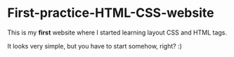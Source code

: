 # First-practice-HTML-CSS-website

This is my <strong>first</strong> website where I started learning layout CSS and HTML tags.

It looks very simple, but you have to start somehow, right? :)
